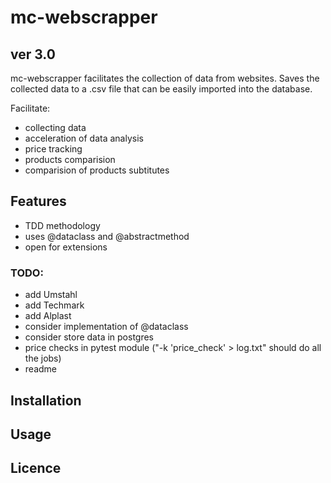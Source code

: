 # mc-webscrapper
## ver 3.0
mc-webscrapper facilitates the collection of data from websites. Saves the collected data to a .csv file that can be easily imported into the database.

Facilitate:
- collecting data
- acceleration of data analysis
- price tracking
- products comparision
- comparision of products subtitutes

## Features
- TDD methodology
- uses @dataclass and @abstractmethod
- open for extensions

### TODO: ###
- add Umstahl
- add Techmark
- add Alplast
- consider implementation of @dataclass
- consider store data in postgres
- price checks in pytest module ("-k 'price_check' > log.txt" should do all the jobs)
- readme

## Installation
## Usage
## Licence